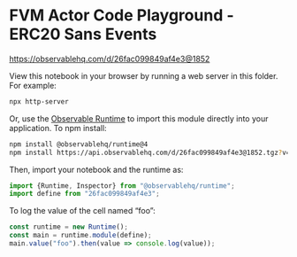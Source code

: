 # FVM Actor Code Playground - ERC20 Sans Events

https://observablehq.com/d/26fac099849af4e3@1852

View this notebook in your browser by running a web server in this folder. For
example:

~~~sh
npx http-server
~~~

Or, use the [Observable Runtime](https://github.com/observablehq/runtime) to
import this module directly into your application. To npm install:

~~~sh
npm install @observablehq/runtime@4
npm install https://api.observablehq.com/d/26fac099849af4e3@1852.tgz?v=3
~~~

Then, import your notebook and the runtime as:

~~~js
import {Runtime, Inspector} from "@observablehq/runtime";
import define from "26fac099849af4e3";
~~~

To log the value of the cell named “foo”:

~~~js
const runtime = new Runtime();
const main = runtime.module(define);
main.value("foo").then(value => console.log(value));
~~~

